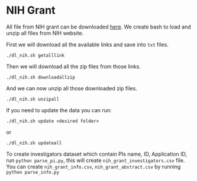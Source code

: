 # NIH Grant

All file from NIH grant can be downloaded [here](http://exporter.nih.gov/ExPORTER_Catalog.aspx).
We create bash to load and unzip all files from NIH website.

First we will download all the available links and save into `txt` files.

```
./dl_nih.sh getalllink
```

Then we will download all the zip files from those links.

```
./dl_nih.sh downloadallzip
```

And we can now unzip all those downloaded zip files.

```
./dl_nih.sh unzipall
```

If you need to update the data you can run:

```
./dl_nih.sh update <desired folder>
```

or

```
./dl_nih.sh updateall
```

To create investigators dataset which contain PIs name, ID, Application ID, run
`python parse_pi.py`, this will create `nih_grant_investigators.csv` file.
You can create `nih_grant_info.csv`, `nih_grant_abstract.csv` by running `python parse_info.py`
